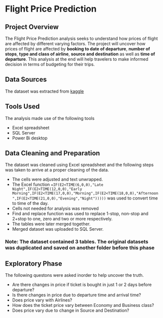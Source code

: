 # Flight Price Prediction

## Project Overview
The Flight Price Prediction analysis seeks to understand how prices of flight are affected by different varying factors. The project will uncover how prices of flight are affected by **booking to date of departure**, **number of stops**, **type and class of airline**, **source and destination** as well as **time of departure**. This analysis at the end will help travelers to make informed decision in terms of budgeting for their trips.

## Data Sources
The dataset was extracted from [kaggle](https://www.kaggle.com/datasets/shubhambathwal/flight-price-prediction/data)

## Tools Used
The analysis made use of the following tools
- Excel spreadsheet
- SQL Server
- Power Bi desktop

## Data Cleaning and Preparation
The dataset was cleaned using Excel spreadsheet and the following steps was taken to arrive at a proper cleaning of the data.
- The cells were adjusted and text unwrapped.  
- The Excel function ```=IF(E2<TIME(6,0,0),"Late Night",IF(E2<TIME(12,0,0),"Early Morning",IF(E2<TIME(17,0,0),"Morning",IF(E2<TIME(18,0,0),"Afternoon",IF(E2<TIME(21,0,0),"Evening","Night")))))``` was used to convert time to time of the day.
- Cells not needed for analysis was removed
- Find and replace function was used to replace 1-stop, non-stop and 2+stop to one, zero and two or more respectively.
- The tables were later merged together.
- Merged dataset was uploaded to SQL Server.
### Note: The dataset contained 3 tables. The original datasets was duplicated and saved on another folder before this phase 

## Exploratory Phase
The following questons were asked inorder to help uncover the truth.
- Are there changes in price if ticket is bought in just 1 or 2 days before departure?
- Is there changes in price due to departure time and arrival time?
- Does price vary with Airlines?
- How does the ticket price vary between Economy and Business class?
- Does price vary due to change in Source and Destination?
